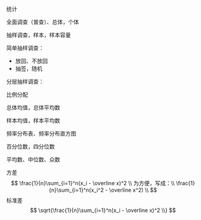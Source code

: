 统计  

全面调查（普查）、总体，个体  

抽样调查，样本，样本容量  



简单抽样调查：  

- 放回、不放回  
- 抽签，随机

分层抽样调查：  

比例分配  



总体均值，总体平均数   

样本均值，样本平均数  

频率分布表、频率分布直方图  



百分位数，四分位数  

平均数、中位数、众数  



方差  
$$
\frac{1}{n}\sum_{i=1}^n(x_i - \overline x)^2 \\
为方便，写成：\\
\frac{1}{n}\sum_{i=1}^n(x_i^2 - \overline x^2) \\
$$
  标准差  
$$
\sqrt{\frac{1}{n}\sum_{i=1}^n(x_i - \overline x)^2 \\}
$$









